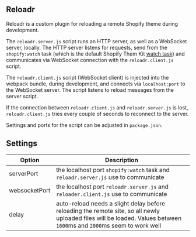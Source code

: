 ## Reloadr

Reloadr is a custom plugin for reloading a remote Shopify theme during development.

The `reloadr.server.js` script runs an HTTP server, as well as a WebSocket server, locally. The HTTP server listens for requests, send from the `shopify:watch` task (which is the default Shopify Them Kit [watch task](https://shopify.github.io/themekit/commands#watch)) and communicates via WebSocket connection with the `reloadr.client.js` script.

The `reloadr.client.js` script (WebSocket client) is injected into the webpack bundle, during development, and connects via `localhost:port` to the WebSocket server. The script listens to reload messages from the server script.

If the connection between `reloadr.client.js` and `reloadr.server.js` is lost, `reloadr.client.js` tries every couple of seconds to reconnect to the server.

Settings and ports for the script can be adjusted in `package.json`.

## Settings
| Option | Description |
| - | - |
| serverPort | the localhost port `shopify:watch` task and `reloadr.server.js` use to communicate |
| websocketPort | the localhost port `reloadr.server.js` and `reloader.client.js` use to communicate |
| delay | auto-reload needs a slight delay before reloading the remote site, so all newly uploaded files will be loaded. Values between `1600`ms and `2000`ms seem to work well |